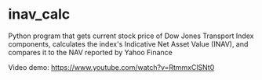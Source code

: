 # inav_calc
Python program that gets current stock price of Dow Jones Transport Index components, calculates the index's Indicative Net Asset Value (INAV), and compares it to the NAV reported by Yahoo Finance

Video demo: https://www.youtube.com/watch?v=RtmmxClSNt0
